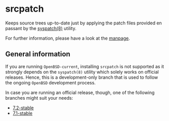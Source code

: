 # srcpatch

Keeps source trees up-to-date just by applying the patch files provided en passant by the [syspatch(8)](http://man.openbsd.org/syspatch) utility.

For further information, please have a look at the [manpage](https://mpfr.net/man/srcpatch/current/srcpatch.8.html).

## General information

If you are running `OpenBSD-current`, installing `srcpatch` is not supported as it strongly depends on the `syspatch(8)` utility which solely works on official releases. Hence, this is a development-only branch that is used to follow the ongoing `OpenBSD` development process.

In case you are running an official release, though, one of the following branches might suit your needs:
* [7.2-stable](https://github.com/mpfr/srcpatch/tree/7.2-stable)
* [7.1-stable](https://github.com/mpfr/srcpatch/tree/7.1-stable)
